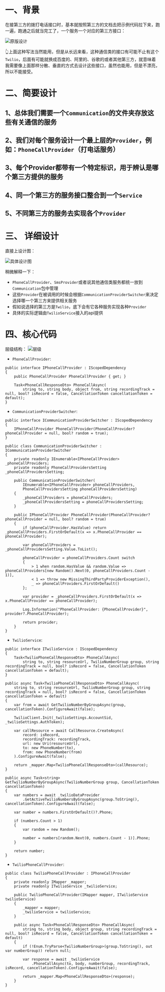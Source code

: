 # 一、背景

在接第三方的拨打电话接口时，基本就按照第三方的文档去把示例代码拉下来，跑一遍，跑通之后就当完工了，一个服务一个对应的第三方接口：

![原版设计](https://upload-images.jianshu.io/upload_images/20387877-df54841013b1526f.png?imageMogr2/auto-orient/strip%7CimageView2/2/w/1240)

👆上面这种写法当然能用，但是从长远来看，这种通信类的接口有可能不止有这个`Twilio`，后面有可能就换成百度的、阿里的、谷歌的或者其他第三方，就意味着我需要像上面那样分散、垂直的方式去设计这些接口，虽然也能用，但是不漂亮，所以不能接受。

# 二、简要设计

## 1、总体我们需要一个`Communication`的文件夹存放这些有关通信的服务
## 2、我们对每个服务设计一个最上层的`Provider`，例如：`PhoneCallProvider`（打电话服务）
## 3、每个Provider都带有一个特定标识，用于辨认是哪个第三方提供的服务
## 4、同一个第三方的服务接口整合到一个`Service`
## 5、不同第三方的服务去实现各个`Provider`

# 三、 详细设计

直接上设计图：

![具体设计图](https://upload-images.jianshu.io/upload_images/20387877-7e50e5b115ac03f5.png?imageMogr2/auto-orient/strip%7CimageView2/2/w/1240)

稍微解释一下：

* `PhoneCallProvider`、`SmsProvider`或者说其他通信类服务都统一放到`Communication`包中管理
* 这些`Provider`在被调用的时候会根据`CommunicationProviderSwitcher`来决定选择哪一个第三方来提供相关服务
* 假如说选择的第三方是`Twilio`，底下会有它各种服务实现各种`Provider`
* 具体的实际逻辑由`TwilioService`接入的api提供

# 四、核心代码

层级结构：
![层级](https://upload-images.jianshu.io/upload_images/20387877-bb36836ce45e4604.png?imageMogr2/auto-orient/strip%7CimageView2/2/w/1240)

* `PhoneCallProvider`:
```
public interface IPhoneCallProvider : IScopedDependency
{
    public PhoneCallProvider PhoneCallProvider { get; }
    
    Task<PhoneCallResponseDto> PhoneCallAsync(
        string to, string body, object from, string recordingTrack = null, bool? isRecord = false, CancellationToken cancellationToken = default);
}
```

* `CommunicationProviderSwitcher`:

```
public interface ICommunicationProviderSwitcher : IScopedDependency
{    
    IPhoneCallProvider PhoneCallProvider(PhoneCallProvider? phoneCallProvider = null, bool? random = true);
}

public class CommunicationProviderSwitcher : ICommunicationProviderSwitcher
{
    private readonly IEnumerable<IPhoneCallProvider> _phoneCallProviders;
    private readonly PhoneCallProvidersSetting _phoneCallProvidersSetting;

    public CommunicationProviderSwitcher(
        IEnumerable<IPhoneCallProvider> phoneCallProviders,
        PhoneCallProvidersSetting phoneCallProvidersSetting)
    {
        _phoneCallProviders = phoneCallProviders;
        _phoneCallProvidersSetting = phoneCallProvidersSetting;
    }

    public IPhoneCallProvider PhoneCallProvider(PhoneCallProvider? phoneCallProvider = null, bool? random = true)
    {
        if (phoneCallProvider.HasValue) return _phoneCallProviders.FirstOrDefault(x => x.PhoneCallProvider == phoneCallProvider);
        
        var phoneCallProviders = _phoneCallProvidersSetting.Value.ToList();

        phoneCallProvider = phoneCallProviders.Count switch
        {
            > 1 when random.HasValue && random.Value => phoneCallProviders[new Random().Next(0, phoneCallProviders.Count - 1)],
            < 1 => throw new MissingThirdPartyProviderException(),
            _ => phoneCallProviders.FirstOrDefault()
        };

        var provider = _phoneCallProviders.FirstOrDefault(x => x.PhoneCallProvider == phoneCallProvider);
        
        Log.Information("PhoneCallProvider: {PhoneCallProvider}", provider?.PhoneCallProvider);

        return provider;
    }
}
```

* `TwilioService`:

```
public interface ITwilioService : IScopedDependency
{
    Task<TwilioPhoneCallResponseDto> PhoneCallAsync(
        string to, string resourceUrl, TwilioNumberGroup group, string recordingTrack = null, bool? isRecord = false, CancellationToken cancellationToken = default);
}

public async Task<TwilioPhoneCallResponseDto> PhoneCallAsync(
    string to, string resourceUrl, TwilioNumberGroup group, string recordingTrack = null, bool? isRecord = false, CancellationToken cancellationToken = default)
{
    var from = await GetTwilioNumberByGroupAsync(group, cancellationToken).ConfigureAwait(false);
    
    TwilioClient.Init(_twilioSettings.AccountSid, _twilioSettings.AuthToken);
    
    var callResource = await CallResource.CreateAsync(
        record: isRecord,
        recordingTrack: recordingTrack,
        url: new Uri(resourceUrl),
        to: new PhoneNumber(to),
        from: new PhoneNumber(from)
    ).ConfigureAwait(false);
    
    return _mapper.Map<TwilioPhoneCallResponseDto>(callResource);
}

public async Task<string> GetTwilioNumberByGroupAsync(TwilioNumberGroup group, CancellationToken cancellationToken)
{
    var numbers = await _twilioDataProvider
        .GetActiveTwilioNumbersByGroupAsync(group.ToString(), cancellationToken).ConfigureAwait(false);
    
    var number = numbers.FirstOrDefault()?.Phone;

    if (numbers.Count > 1)
    {
        var random = new Random();

        number = numbers[random.Next(0, numbers.Count - 1)].Phone;
    }

    return number;
}
```

* `TwilioPhoneCallProvider`:

```
public class TwilioPhoneCallProvider : IPhoneCallProvider
{
    private readonly IMapper _mapper;
    private readonly ITwilioService _twilioService;

    public TwilioPhoneCallProvider(IMapper mapper, ITwilioService twilioService)
    {
        _mapper = mapper;
        _twilioService = twilioService;
    }

    public async Task<PhoneCallResponseDto> PhoneCallAsync(
        string to, string body, object group, string recordingTrack = null, bool? isRecord = false, CancellationToken cancellationToken = default)
    {
        if (!Enum.TryParse<TwilioNumberGroup>(group.ToString(), out var numberGroup)) return null;
        
        var response = await _twilioService
            .PhoneCallAsync(to, body, numberGroup, recordingTrack, isRecord, cancellationToken).ConfigureAwait(false);
            
        return _mapper.Map<PhoneCallResponseDto>(response);
    }
}
```
